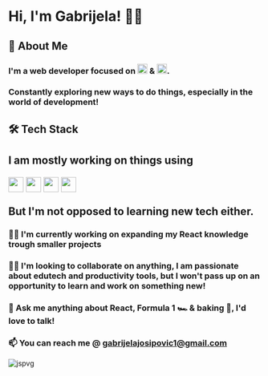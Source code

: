 # Hi, I'm Gabrijela! 👋🏻

## 🚀 About Me

<h3>I'm a web developer focused on <img src="https://api.iconify.design/teenyicons:javascript-outline.svg" alt="JavaScript" height="20"/> & <img src="https://api.iconify.design/teenyicons:typescript-outline.svg" alt="JavaScript" height="20"/>. </h3> 
<h3>Constantly exploring new ways to do things, especially in the world of development!</h3>

## 🛠 Tech Stack

<h2 align="left">
  <p>I am mostly working on things using</p>
  <img src="https://api.iconify.design/bxl:react.svg" height="30" />
  <img src="https://api.iconify.design/ph:file-html-light.svg" height="30" />
  <img src="https://api.iconify.design/ph:file-css-light.svg" height="30" />
  <img src="https://api.iconify.design/tabler:brand-bootstrap.svg" height="30" />
  <p>But I'm not opposed to learning new tech either.</p>
</h2>

### 👩‍💻 I'm currently working on expanding my React knowledge trough smaller projects

### 👯‍♀️ I'm looking to collaborate on anything, I am passionate about edutech and productivity tools, but I won't pass up on an opportunity to learn and work on something new!

### 💬 Ask me anything about React, Formula 1 :racing_car: & baking :cookie:, I'd love to talk!

### 📫 You can reach me @ gabrijelajosipovic1@gmail.com

<p><img align="center" src="https://github-readme-stats.vercel.app/api/top-langs?username=jspvg&show_icons=true&locale=en&layout=compact&theme=dark" alt="jspvg" /></p>

